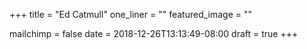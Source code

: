 +++
title = "Ed Catmull"
one_liner = ""
featured_image = ""

mailchimp = false
date = 2018-12-26T13:13:49-08:00
draft = true
+++

